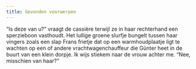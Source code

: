 ```yaml
---
title: Gevonden voorwerpen
---
```

“Is deze van u?” vraagt de cassière terwijl ze in haar rechterhand een sperzieboon vasthoudt. Het lullige groene slurfje bungelt tussen haar vingers zoals een slap Frans frietje dat op een warmhoudplaatje ligt te wachten op een of andere vrachtwagenchauffeur die Günter heet in de buurt van een klein dorpje. Ik wijs stiekem naar de vrouw achter me. “Nee, misschien van haar?”
